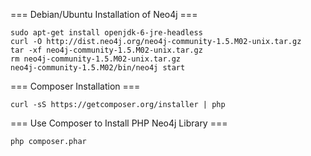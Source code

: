 === Debian/Ubuntu Installation of Neo4j ===

```
sudo apt-get install openjdk-6-jre-headless
curl -O http://dist.neo4j.org/neo4j-community-1.5.M02-unix.tar.gz
tar -xf neo4j-community-1.5.M02-unix.tar.gz
rm neo4j-community-1.5.M02-unix.tar.gz
neo4j-community-1.5.M02/bin/neo4j start
```

=== Composer Installation ===

```
curl -sS https://getcomposer.org/installer | php
```

=== Use Composer to Install PHP Neo4j Library ===

```
php composer.phar
```
